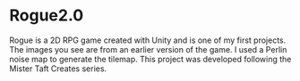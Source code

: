 # Rogue2.0
Rogue is a 2D RPG game created with Unity and is one of my first projects. The images you see are from an earlier version of the game. I used a Perlin noise map to generate the tilemap. This project was developed following the Mister Taft Creates series.
